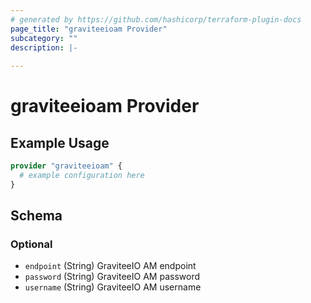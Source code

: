 ```yaml
---
# generated by https://github.com/hashicorp/terraform-plugin-docs
page_title: "graviteeioam Provider"
subcategory: ""
description: |-
  
---
```


# graviteeioam Provider



## Example Usage

```terraform
provider "graviteeioam" {
  # example configuration here
}
```

<!-- schema generated by tfplugindocs -->
## Schema

### Optional

- `endpoint` (String) GraviteeIO AM endpoint
- `password` (String) GraviteeIO AM password
- `username` (String) GraviteeIO AM username
